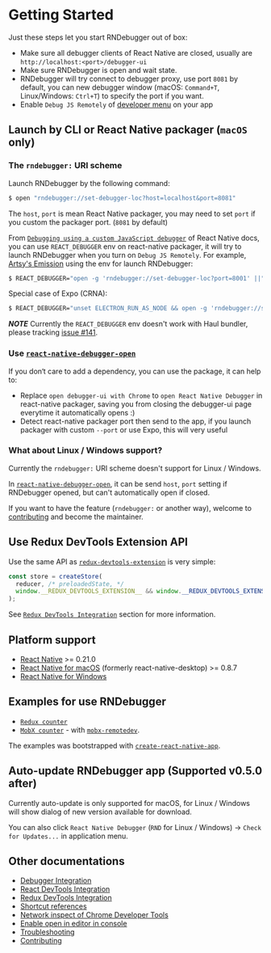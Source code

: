 # Getting Started

Just these steps let you start RNDebugger out of box:

* Make sure all debugger clients of React Native are closed, usually are `http://localhost:<port>/debugger-ui`
* Make sure RNDebugger is open and wait state.
* RNDebugger will try connect to debugger proxy, use port `8081` by default, you can new debugger window (macOS: `Command+T`, Linux/Windows: `Ctrl+T`) to specify the port if you want.
* Enable `Debug JS Remotely` of [developer menu](https://facebook.github.io/react-native/docs/debugging.html#accessing-the-in-app-developer-menu) on your app

## Launch by CLI or React Native packager (`macOS` only)

### The `rndebugger:` URI scheme

Launch RNDebugger by the following command:

```bash
$ open "rndebugger://set-debugger-loc?host=localhost&port=8081"
```

The `host`, `port` is mean React Native packager, you may need to set `port` if you custom the packager port. (`8081` by default)

From [`Debugging using a custom JavaScript debugger`](https://facebook.github.io/react-native/docs/debugging.html#debugging-using-a-custom-javascript-debugger) of React Native docs, you can use `REACT_DEBUGGER` env on react-native packager, it will try to launch RNDebugger when you turn on `Debug JS Remotely`. For example, [Artsy's Emission](https://github.com/artsy/emission/blob/45417ca425f2cba7d2da21902ef8ff1cd093a024/package.json#L28) using the env for launch RNDebugger:

```bash
$ REACT_DEBUGGER="open -g 'rndebugger://set-debugger-loc?port=8001' ||" react-native start
```

Special case of Expo (CRNA):

```bash
$ REACT_DEBUGGER="unset ELECTRON_RUN_AS_NODE && open -g 'rndebugger://set-debugger-loc?port=19001' ||" react-native start
```

__*NOTE*__ Currently the `REACT_DEBUGGER` env doesn't work with Haul bundler, please tracking [issue #141](https://github.com/jhen0409/react-native-debugger/issues/141).

### Use [`react-native-debugger-open`](../npm-package)

If you don‘t care to add a dependency, you can use the package, it can help to:

* Replace `open debugger-ui with Chrome` to `open React Native Debugger` in react-native packager, saving you from closing the debugger-ui page everytime it automatically opens :)
* Detect react-native packager port then send to the app, if you launch packager with custom `--port` or use Expo, this will very useful

### What about Linux / Windows support?

Currently the `rndebugger:` URI scheme doesn't support for Linux / Windows.

In [`react-native-debugger-open`](../npm-package), it can be send `host`, `port` setting if RNDebugger opened, but can't automatically open if closed.

If you want to have the feature (`rndebugger:` or another way), welcome to [contributing](https://github.com/jhen0409/react-native-debugger/blob/master/docs/contributing.md) and become the maintainer.

## Use Redux DevTools Extension API

Use the same API as [`redux-devtools-extension`](https://github.com/zalmoxisus/redux-devtools-extension#1-with-redux) is very simple:

```js
const store = createStore(
  reducer, /* preloadedState, */
  window.__REDUX_DEVTOOLS_EXTENSION__ && window.__REDUX_DEVTOOLS_EXTENSION__()
);
```

See [`Redux DevTools Integration`](redux-devtools-integration.md) section for more information.

## Platform support

* [React Native](https://github.com/facebook/react-native) >= 0.21.0
* [React Native for macOS](https://github.com/ptmt/react-native-desktop) (formerly react-native-desktop) >= 0.8.7
* [React Native for Windows](https://github.com/Microsoft/react-native-windows)

## Examples for use RNDebugger

* [`Redux counter`](../examples/counter-with-redux)
* [`MobX counter`](../examples/counter-with-mobx) - with [`mobx-remotedev`](https://github.com/zalmoxisus/mobx-remotedev).

The examples was bootstrapped with [`create-react-native-app`](https://github.com/react-community/create-react-native-app).

## Auto-update RNDebugger app (Supported v0.5.0 after)

Currently auto-update is only supported for macOS, for Linux / Windows will show dialog of new version available for download.

You can also click `React Native Debugger` (`RND` for Linux / Windows) -> `Check for Updates...` in application menu.

## Other documentations

* [Debugger Integration](debugger-integration.md)
* [React DevTools Integration](react-devtools-integration.md)
* [Redux DevTools Integration](redux-devtools-integration.md)
* [Shortcut references](shortcut-references.md)
* [Network inspect of Chrome Developer Tools](network-inspect-of-chrome-devtools.md)
* [Enable open in editor in console](enable-open-in-editor-in-console.md)
* [Troubleshooting](troubleshooting.md)
* [Contributing](contributing.md)
